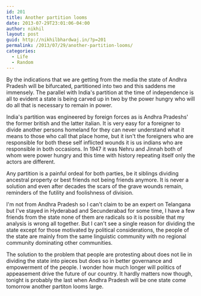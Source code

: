 ```yaml
---
id: 201
title: Another partition looms
date: 2013-07-29T23:01:06-04:00
author: nikhil
layout: post
guid: http://nikhilbhardwaj.in/?p=201
permalink: /2013/07/29/another-partition-looms/
categories:
  - Life
  - Random
---
```

By the indications that we are getting from the media the state of Andhra Pradesh will be bifurcated, partitioned into two and this saddens me immensely. The parallel with India's partition at the time of independence is all to evident a state is being carved up in two by the power hungry who will do all that is necessary to remain in power.

India's partition was engineered by foreign forces as is Andhra Pradeshs' the former british and the latter italian. It is very easy for a foreigner to divide another persons homeland for they can never understand what it means to those who call that place home, but it isn't the foreigners who are responsible for both these self inflicted wounds it is us indians who are responsible in both occasions. In 1947 it was Nehru and Jinnah both of whom were power hungry and this time with history repeating itself only the actors are different.

Any partition is a painful ordeal for both parties, be it siblings dividing ancestral property or best friends not being friends anymore. It is never a solution and even after decades the scars of the grave wounds remain, reminders of the futility and foolishness of division.

I'm not from Andhra Pradesh so I can't claim to be an expert on Telangana but I've stayed in Hyderabad and Secunderabad for some time, I have a few friends from the state none of them are radicals so it is possible that my analysis is wrong all together. But I can't see a single reason for dividing the state except for those motivated by political considerations, the people of the state are mainly from the same linguistic community with no regional community dominating other communities.

The solution to the problem that people are protesting about does not lie in dividing the state into pieces but does so in better governance and empowerment of the people. I wonder how much longer will politics of appeasement drive the future of our country. It hardly matters now though, tonight is probably the last when Andhra Pradesh will be one state come tomorrow another partiton looms large.
